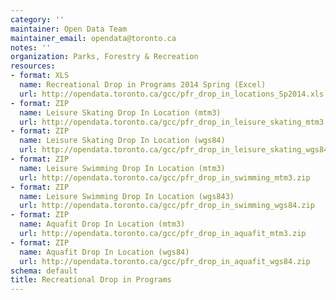 ```yaml
---
category: ''
maintainer: Open Data Team
maintainer_email: opendata@toronto.ca
notes: ''
organization: Parks, Forestry & Recreation
resources:
- format: XLS
  name: Recreational Drop in Programs 2014 Spring (Excel)
  url: http://opendata.toronto.ca/gcc/pfr_drop_in_locations_Sp2014.xls
- format: ZIP
  name: Leisure Skating Drop In Location (mtm3)
  url: http://opendata.toronto.ca/gcc/pfr_drop_in_leisure_skating_mtm3.zip
- format: ZIP
  name: Leisure Skating Drop In Location (wgs84)
  url: http://opendata.toronto.ca/gcc/pfr_drop_in_leisure_skating_wgs84.zip
- format: ZIP
  name: Leisure Swimming Drop In Location (mtm3)
  url: http://opendata.toronto.ca/gcc/pfr_drop_in_swimming_mtm3.zip
- format: ZIP
  name: Leisure Swimming Drop In Location (wgs843)
  url: http://opendata.toronto.ca/gcc/pfr_drop_in_swimming_wgs84.zip
- format: ZIP
  name: Aquafit Drop In Location (mtm3)
  url: http://opendata.toronto.ca/gcc/pfr_drop_in_aquafit_mtm3.zip
- format: ZIP
  name: Aquafit Drop In Location (wgs84)
  url: http://opendata.toronto.ca/gcc/pfr_drop_in_aquafit_wgs84.zip
schema: default
title: Recreational Drop in Programs
---
```


